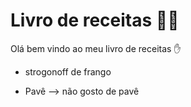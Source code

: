 # Livro de receitas  :man_cook:

Olá bem vindo ao meu livro de receitas :hand:

* strogonoff de frango

* Pavê --> não gosto de pavê

  
